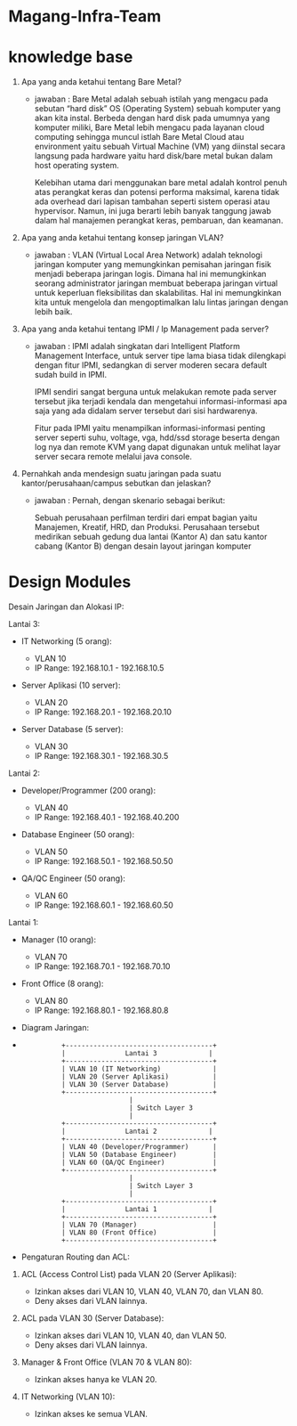 # Magang-Infra-Team
# knowledge base
1. Apa yang anda ketahui tentang Bare Metal?
   - jawaban :
     Bare Metal adalah sebuah istilah yang mengacu pada sebutan “hard disk” OS (Operating System) sebuah komputer yang akan kita instal. Berbeda dengan hard disk pada umumnya yang komputer miliki, Bare Metal lebih mengacu pada layanan cloud computing sehingga muncul istlah Bare Metal Cloud atau environment yaitu sebuah Virtual Machine (VM) yang diinstal secara langsung pada hardware yaitu hard disk/bare metal bukan dalam host operating system.

     Kelebihan utama dari menggunakan bare metal adalah kontrol penuh atas perangkat keras dan potensi performa maksimal, karena tidak ada overhead dari lapisan tambahan seperti sistem operasi atau hypervisor. Namun, ini juga berarti lebih banyak tanggung jawab dalam hal manajemen perangkat keras, pembaruan, dan keamanan.

2. Apa yang anda ketahui tentang konsep jaringan VLAN?
   - jawaban :
     VLAN (Virtual Local Area Network) adalah teknologi jaringan komputer yang memungkinkan pemisahan jaringan fisik menjadi beberapa jaringan logis. Dimana hal ini memungkinkan seorang administrator jaringan membuat beberapa jaringan virtual untuk keperluan fleksibilitas dan skalabilitas. Hal ini memungkinkan kita untuk mengelola dan mengoptimalkan lalu lintas jaringan dengan lebih baik.
     
3. Apa yang anda ketahui tentang IPMI / Ip Management pada server?
   - jawaban :
      IPMI adalah singkatan dari Intelligent Platform Management Interface, untuk server tipe lama biasa tidak dilengkapi dengan fitur IPMI, sedangkan di server moderen secara default sudah build in IPMI.
     
      IPMI sendiri sangat berguna untuk melakukan remote pada server tersebut jika terjadi kendala dan mengetahui informasi-informasi apa saja yang ada didalam server tersebut dari sisi hardwarenya.

     Fitur pada IPMI yaitu menampilkan informasi-informasi penting server seperti suhu, voltage, vga, hdd/ssd storage beserta dengan log nya dan remote KVM yang dapat digunakan untuk melihat layar server secara remote melalui java console.

5. Pernahkah anda mendesign suatu jaringan pada suatu kantor/perusahaan/campus sebutkan dan jelaskan?
   - jawaban :
     Pernah, dengan skenario sebagai berikut:
     
     Sebuah perusahaan perfilman terdiri dari empat bagian yaitu Manajemen, Kreatif, HRD, dan Produksi. Perusahaan tersebut medirikan sebuah gedung dua lantai (Kantor A) dan satu kantor cabang (Kantor B) dengan desain layout jaringan komputer 

# Design Modules

Desain Jaringan dan Alokasi IP:

Lantai 3:

   - IT Networking (5 orang):
     - VLAN 10
     - IP Range: 192.168.10.1 - 192.168.10.5
       
  - Server Aplikasi (10 server):
    - VLAN 20
    - IP Range: 192.168.20.1 - 192.168.20.10
    
  - Server Database (5 server):
    - VLAN 30
    - IP Range: 192.168.30.1 - 192.168.30.5

Lantai 2:

   - Developer/Programmer (200 orang):
     - VLAN 40
     - IP Range: 192.168.40.1 - 192.168.40.200

   - Database Engineer (50 orang):
     - VLAN 50
     - IP Range: 192.168.50.1 - 192.168.50.50

   - QA/QC Engineer (50 orang):
     - VLAN 60
     - IP Range: 192.168.60.1 - 192.168.60.50

Lantai 1:

   - Manager (10 orang):
     - VLAN 70
     - IP Range: 192.168.70.1 - 192.168.70.10

   - Front Office (8 orang):
     - VLAN 80
     - IP Range: 192.168.80.1 - 192.168.80.8
- Diagram Jaringan:
-               +-------------------------------------+
                |               Lantai 3             |
                +-------------------------------------+
                | VLAN 10 (IT Networking)             |
                | VLAN 20 (Server Aplikasi)           |
                | VLAN 30 (Server Database)           |
                +-------------------------------------+
                                 |
                                 | Switch Layer 3
                                 |
                +-------------------------------------+
                |               Lantai 2             |
                +-------------------------------------+
                | VLAN 40 (Developer/Programmer)      |
                | VLAN 50 (Database Engineer)         |
                | VLAN 60 (QA/QC Engineer)            |
                +-------------------------------------+
                                 |
                                 | Switch Layer 3
                                 |
                +-------------------------------------+
                |               Lantai 1             |
                +-------------------------------------+
                | VLAN 70 (Manager)                   |
                | VLAN 80 (Front Office)              |
                +-------------------------------------+
- Pengaturan Routing dan ACL:
1. ACL (Access Control List) pada VLAN 20 (Server Aplikasi):
   - Izinkan akses dari VLAN 10, VLAN 40, VLAN 70, dan VLAN 80.
   - Deny akses dari VLAN lainnya.
     
2. ACL pada VLAN 30 (Server Database):
   - Izinkan akses dari VLAN 10, VLAN 40, dan VLAN 50.
   - Deny akses dari VLAN lainnya.
     
3. Manager & Front Office (VLAN 70 & VLAN 80):
   - Izinkan akses hanya ke VLAN 20.
     
4. IT Networking (VLAN 10):
   - Izinkan akses ke semua VLAN.
